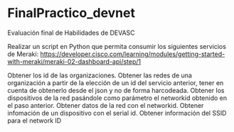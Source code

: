 # FinalPractico_devnet
Evaluación final de Habilidades de DEVASC

Realizar un script en Python que permita  consumir los siguientes servicios de  Meraki:
https://developer.cisco.com/learning/modules/getting-started-with-meraki/meraki-02-dashboard-api/step/1

Obtener los id de las organizaciones.
Obtener las redes de una organización a partir de la elección de un id del servicio anterior, tener en cuenta de obtenerlo desde el json y no de forma harcodeada.
Obtener los dispositivos de la red pasándole como parámetro el  networkid  obtenido en el paso anterior.
Obtener datos de la  red con el networkid.
Obtener infomación de un dispositivo con el serial id.
Obtener información del SSID para el network ID
